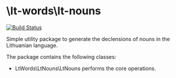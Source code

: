 # \lt-words\lt-nouns

[![Build Status](https://travis-ci.org/davidsanchezcrespillo/LtNouns.svg?branch=master)](https://travis-ci.org/davidsanchezcrespillo/LtNouns)

Simple utility package to generate the declensions of nouns in the Lithuanian language.

The package contains the following classes:

* LtWords\LtNouns\LtNouns performs the core operations.

